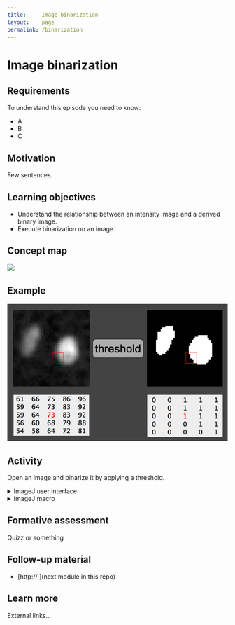 ```yaml
---
title:     Image binarization
layout:    page
permalink: /binarization
---
```


# Image binarization 

## Requirements

To understand this episode you need to know:

- A
- B
- C

## Motivation

Few sentences.

## Learning objectives

- Understand the relationship between an intensity image and a derived binary image.
- Execute binarization on an image.

## Concept map

<img src='https://g.gravizo.com/svg?
 digraph G {
shift [fontcolor=white,color=white];
	"pixel values" -> "foreground\n1,255" [label = " >= threshold"];
	"pixel values" -> "background\n0" [label = " < threshold"];
	"foreground\n1,255" -> "binarised pixel values"
	"background\n0" -> "binarised pixel values"
  }
'/>

## Example

![binarization_figure_00](../figures/binarization_concept_example.png)

## Activity

Open an image and binarize it by applying a threshold.

<details>
 <summary>ImageJ user interface</summary>
	- `Open...`
		- "/image-analysis-training-resources/image_data/xy_8bit__two_cells.tif";
  	- `Threshold...` 
</details>

<details>
 <summary>ImageJ macro</summary>
  open("/image-analysis-training-resources/image_data/xy_8bit__two_cells.tif");
  setThreshold(30, 255);
  setOption("BlackBackground", true);
  run("Convert to Mask");
</details>




## Formative assessment

Quizz or something

## Follow-up material

- [http:// ](next module in this repo)

## Learn more

External links...


